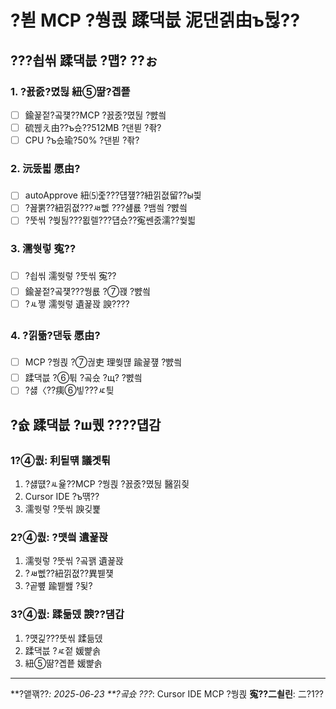﻿# ?뵏 MCP ?쒕쾭 蹂댁븞 泥댄겕由ъ뒪??

## ???쇱씪 蹂댁븞 ?먭? ??ぉ

### 1. ?꾨줈?몄뒪 紐⑤땲?곕쭅
- [ ] 鍮꾩젙?곸쟻??MCP ?꾨줈?몄뒪 ?뺤씤
- [ ] 硫붾え由??ъ슜??512MB ?댄븯 ?좎?
- [ ] CPU ?ъ슜瑜?50% ?댄븯 ?좎?

### 2. 沅뚰븳 愿由?
- [ ] autoApprove 紐⑸줉???덉쟾??紐낅졊留??ы븿
- [ ] ?꾪뿕??紐낅졊???ㅽ뻾 ???섎룞 ?뱀씤 ?뺤씤
- [ ] ?뚯씪 ?쒖뒪???묎렐???덉슜??寃쎈줈濡??쒗븳

### 3. 濡쒓렇 寃??
- [ ] ?쇱씪 濡쒓렇 ?뚯씪 寃??
- [ ] 鍮꾩젙?곸쟻???쒕룞 ?⑦꽩 ?뺤씤
- [ ] ?ㅻ쪟 濡쒓렇 遺꾩꽍 諛????

### 4. ?낅뜲?댄듃 愿由?
- [ ] MCP ?쒕쾭 ?⑦궎吏 理쒖떊 踰꾩쟾 ?뺤씤
- [ ] 蹂댁븞 ?⑥튂 ?곸슜 ?щ? ?뺤씤
- [ ] ?섏〈??痍⑥빟???ㅼ틪

## ?슚 蹂댁븞 ?ш퀬 ????덉감

### 1?④퀎: 利됱떆 議곗튂
1. ?섏떖?ㅻ윭??MCP ?쒕쾭 ?꾨줈?몄뒪 醫낅즺
2. Cursor IDE ?ъ떆??
3. 濡쒓렇 ?뚯씪 諛깆뾽

### 2?④퀎: ?먯씤 遺꾩꽍
1. 濡쒓렇 ?뚯씪 ?곸꽭 遺꾩꽍
2. ?ㅽ뻾??紐낅졊??異붿쟻
3. ?곹뼢 踰붿쐞 ?됯?

### 3?④퀎: 蹂듦뎄 諛??덈갑
1. ?먯긽???뚯씪 蹂듦뎄
2. 蹂댁븞 ?ㅼ젙 媛뺥솕
3. 紐⑤땲?곕쭅 媛뺥솕

---
**?앹꽦??*: 2025-06-23
**?곸슜 ???*: Cursor IDE MCP ?쒕쾭
**寃??二쇨린**: 二?1??
